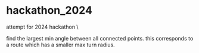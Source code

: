 # hackathon_2024
attempt for 2024 hackathon
\

find the largest min angle between all connected points. this corresponds to a route which has a smaller max turn radius.